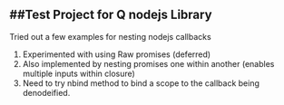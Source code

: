 ##Test Project for Q nodejs Library
----
Tried out a few examples for nesting nodejs callbacks

1. Experimented with using Raw promises (deferred)
2. Also implemented by nesting promises one within another (enables multiple inputs within closure)
3. Need to try nbind method to bind a scope to the callback being denodeified.